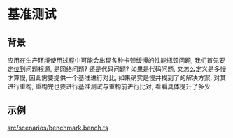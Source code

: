 # 基准测试

## 背景

应用在生产环境使用过程中可能会出现各种卡顿缓慢的性能瓶颈问题, 我们首先要[定位]()到问题根源, 是网络问题? 还是代码问题? 如果是代码问题, 又怎么定义是多慢才算慢, 因此需要提供一个基准进行对比, 如果确实是慢并找到了的解决方案, 对其进行重构, 重构完也要进行基准测试与重构前进行比对, 看看具体提升了多少

## 示例

[src/scenarios/benchmark.bench.ts](https://github.com/ReinerLau/testing-guide/blob/main/src/scenarios/benchmark.bench.ts)